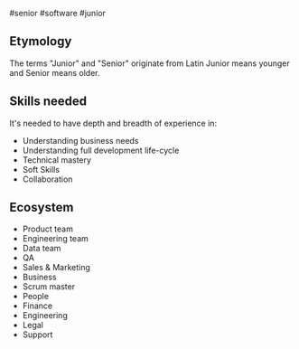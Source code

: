 #senior #software #junior 

## Etymology

The terms "Junior" and "Senior" originate from Latin
Junior means younger and Senior means older.

## Skills needed

It's needed to have depth and breadth of experience in:

* Understanding business needs
* Understanding full development life-cycle
* Technical mastery
* Soft Skills
* Collaboration

## Ecosystem

* Product team
* Engineering team
* Data team
* QA
* Sales & Marketing
* Business
* Scrum master
* People
* Finance
* Engineering
* Legal
* Support

